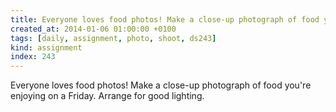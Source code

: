 ```yaml
---
title: Everyone loves food photos! Make a close-up photograph of food you're enjoying on a Friday. Arrange for good lighting.
created_at: 2014-01-06 01:00:00 +0100
tags: [daily, assignment, photo, shoot, ds243]
kind: assignment
index: 243
---
```


Everyone loves food photos! Make a close-up photograph of food you're enjoying on a Friday. Arrange for good lighting.
